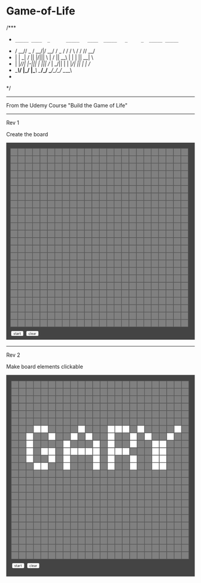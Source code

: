 # Game-of-Life


/***
 *     _____ ____  _      _____   ____  _____   _     _  _____ _____
 *    /  __//  _ \/ \__/|/  __/  /  _ \/    /  / \   / \/    //  __/
 *    | |  _| / \|| |\/|||  \    | / \||  __\  | |   | ||  __\|  \  
 *    | |_//| |-||| |  |||  /_   | \_/|| |     | |_/\| || |   |  /_ 
 *    \____\\_/ \|\_/  \|\____\  \____/\_/     \____/\_/\_/   \____\
 *                                                                  
 */                   
_________________________

From the Udemy Course "Build the Game of Life"

_________________________

Rev 1

Create the board

![image showing 1st code example](rev1.png)

_________________________

Rev 2

Make board elements clickable

![image showing 2nd code example](rev2.png)
